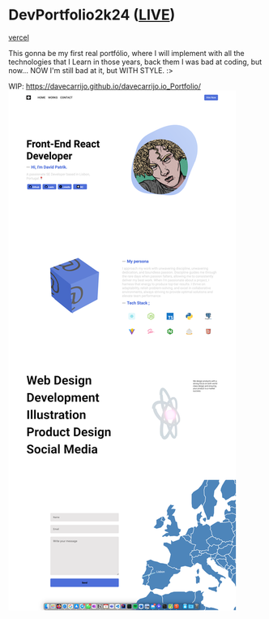 # DevPortfolio2k24 ([LIVE](https://davecarrijo.github.io/davecarrijo.io_Portfolio/))

[vercel](https://davecarrijo-io.vercel.app/)

This gonna be my first real portfólio, where I will implement with all the technologies that I Learn in those years, back them I was bad at coding, but now... NOW I'm still bad at it, but WITH STYLE. :>

WIP:
https://davecarrijo.github.io/davecarrijo.io_Portfolio/
![1696606609353](image/README/1696606609353.png)

